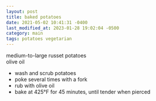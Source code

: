 ```yaml
---
layout: post
title: baked potatoes
date: 2021-05-02 10:41:31 -0400
last_modified_at: 2023-01-28 19:02:04 -0500
category: main
tags: potatoes vegetarian
---
```


medium-to-large russet potatoes  
olive oil  
* wash and scrub potatoes
* poke several times with a fork
* rub with olive oil
* bake at 425°F for 45 minutes, until tender when pierced
